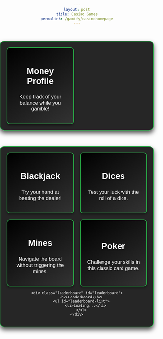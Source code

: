 ```yaml
---
layout: post
title: Casino Games
permalink: /gamify/casinohomepage
---
```


<style>
    body {
        text-align: center;
        font-family: 'Arial', sans-serif;
        background: url('./images/gamify/casino.jpg') no-repeat center center fixed;
        background-size: cover;
        color: white;
        margin: 0;
        padding: 0;
        overflow-x: hidden;
    }
    .container {
        max-width: 800px;
        margin: 50px auto;
        padding: 20px;
        background-color: rgba(0, 0, 0, 0.85);
        border-radius: 15px;
        box-shadow: 0 8px 15px rgba(0, 0, 0, 0.7);
        border: 2px solid #28a745;
        position: relative;
        overflow: hidden;
    }
    .game-boxes {
        display: grid;
        grid-template-columns: 1fr;
        gap: 20px;
    }
    @media (min-width: 600px) {
        .game-boxes {
            grid-template-columns: 1fr 1fr;
        }
    }
    .game-box {
        display: flex;
        flex-direction: column;
        justify-content: center;
        align-items: center;
        text-decoration: none;
        padding: 20px;
        background: linear-gradient(145deg, #000000, #333333);
        color: white;
        border-radius: 10px;
        box-shadow: 0 4px 6px rgba(0, 0, 0, 0.4);
        border: 2px solid #28a745;
        transition: transform 0.3s, background-color 0.4s, box-shadow 0.3s;
        position: relative;
        overflow: hidden;
        cursor: pointer;
    }
    .game-box:hover {
        background: linear-gradient(145deg, #28a745, #c0392b);
        transform: scale(1.1);
        box-shadow: 0 10px 20px rgba(40, 167, 69, 0.6);
    }
    .game-box h2 {
        font-size: 2em;
        margin-bottom: 10px;
        text-shadow: 0 2px 4px rgba(0, 0, 0, 0.5);
    }
    .game-box p {
        font-size: 1.2em;
    }
    .leaderboard {
        margin-top: 40px;
        padding: 20px;
        background: rgba(0, 0, 0, 0.8);
        border-radius: 10px;
        border: 2px solid #ffc107;
    }
    .leaderboard h2 {
        font-size: 1.8em;
        margin-bottom: 15px;
    }
    .leaderboard ul {
        list-style: none;
        padding: 0;
    }
    .leaderboard li {
        font-size: 1.2em;
        padding: 8px;
        border-bottom: 1px solid #555;
    }
</style>
<div class="container">
    <div class="game-boxes">
        <div class="game-box" onclick="location='./moneyprofile'">
            <h2>Money Profile</h2>
            <p>Keep track of your balance while you gamble!</p>
        </div>
    </div>
</div>
<div class="container">
    <div class="game-boxes">
        <div class="game-box" onclick="location='./blackjack'">
            <h2>Blackjack</h2>
            <p>Try your hand at beating the dealer!</p>
        </div>
        <div class="game-box" onclick="location='./dices'">
            <h2>Dices</h2>
            <p>Test your luck with the roll of a dice.</p>
        </div>
        <div class="game-box" onclick="location='./mines'">
            <h2>Mines</h2>
            <p>Navigate the board without triggering the mines.</p>
        </div>
        <div class="game-box" onclick="location='./poker'">
            <h2>Poker</h2>
            <p>Challenge your skills in this classic card game.</p>
        </div>
    </div>

    <div class="leaderboard" id="leaderboard">
        <h2>Leaderboard</h2>
        <ul id="leaderboard-list">
            <li>Loading...</li>
        </ul>
    </div>
</div>

<script>
    async function fetchLeaderboard() {
        try {
            const response = await fetch("http://localhost:8085/api/top5bybalance");
            const data = await response.json();
            const leaderboardList = document.getElementById("leaderboard-list");
            leaderboardList.innerHTML = "";

            data.forEach((player, index) => {
                let listItem = document.createElement("li");
                listItem.textContent = `#${index + 1} ${player.name} - $${player.balance}`;
                leaderboardList.appendChild(listItem);
            });
        } catch (error) {
            console.error("Error fetching leaderboard:", error);
        }
    }
    
    fetchLeaderboard();
</script>
